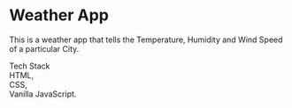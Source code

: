 # Weather App

This is a weather app that tells the Temperature, Humidity and Wind Speed of a particular City.

Tech Stack<br>
HTML, <br>
CSS, <br>
Vanilla JavaScript.